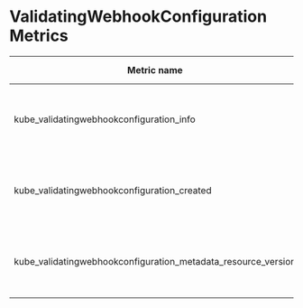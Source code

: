 # ValidatingWebhookConfiguration Metrics

| Metric name| Metric type | Labels/tags | Status |
| ---------- | ----------- | ----------- | ----------- |
| kube_validatingwebhookconfiguration_info | Gauge | `validatingwebhookconfiguration`=&lt;validatingwebhookconfiguration-name&gt; <br> `namespace`=&lt;validatingwebhookconfiguration-namespace&gt; | EXPERIMENTAL |
| kube_validatingwebhookconfiguration_created  | Gauge | `validatingwebhookconfiguration`=&lt;validatingwebhookconfiguration-name&gt; <br> `namespace`=&lt;validatingwebhookconfiguration-namespace&gt; | EXPERIMENTAL |
| kube_validatingwebhookconfiguration_metadata_resource_version | Gauge | `validatingwebhookconfiguration`=&lt;validatingwebhookconfiguration-name&gt; <br> `namespace`=&lt;validatingwebhookconfiguration-namespace&gt; | EXPERIMENTAL |
